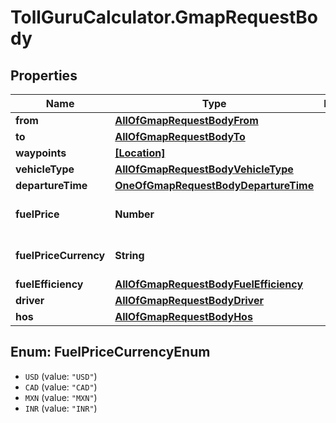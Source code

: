 # TollGuruCalculator.GmapRequestBody

## Properties
Name | Type | Description | Notes
------------ | ------------- | ------------- | -------------
**from** | [**AllOfGmapRequestBodyFrom**](AllOfGmapRequestBodyFrom.md) |  | 
**to** | [**AllOfGmapRequestBodyTo**](AllOfGmapRequestBodyTo.md) |  | 
**waypoints** | [**[Location]**](Location.md) |  | [optional] 
**vehicleType** | [**AllOfGmapRequestBodyVehicleType**](AllOfGmapRequestBodyVehicleType.md) |  | [optional] 
**departureTime** | [**OneOfGmapRequestBodyDepartureTime**](OneOfGmapRequestBodyDepartureTime.md) |  | [optional] 
**fuelPrice** | **Number** |  | [optional] [default to 3]
**fuelPriceCurrency** | **String** |  | [optional] [default to &#x27;USD&#x27;]
**fuelEfficiency** | [**AllOfGmapRequestBodyFuelEfficiency**](AllOfGmapRequestBodyFuelEfficiency.md) |  | [optional] 
**driver** | [**AllOfGmapRequestBodyDriver**](AllOfGmapRequestBodyDriver.md) |  | [optional] 
**hos** | [**AllOfGmapRequestBodyHos**](AllOfGmapRequestBodyHos.md) |  | [optional] 

<a name="FuelPriceCurrencyEnum"></a>
## Enum: FuelPriceCurrencyEnum

* `USD` (value: `"USD"`)
* `CAD` (value: `"CAD"`)
* `MXN` (value: `"MXN"`)
* `INR` (value: `"INR"`)

